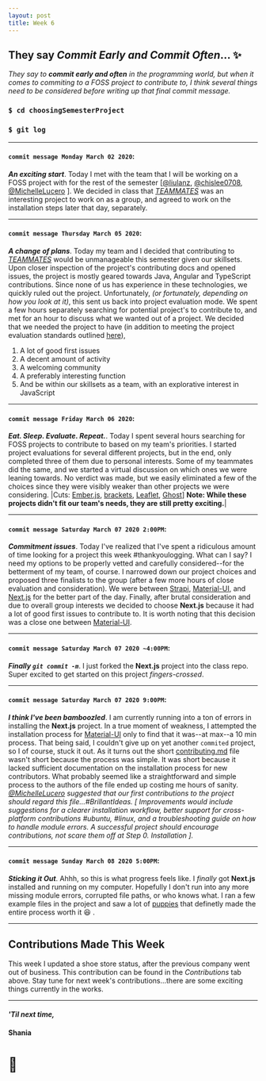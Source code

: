 ```yaml
---
layout: post
title: Week 6
---
```


## They say *Commit Early and Commit Often*... :sparkles:

*They say to **commit early and often** in the programming world, but when it comes to commiting to a FOSS project to contribute to, I think several things need to be considered before writing up that final commit message.*
 

### `$ cd choosingSemesterProject`
### `$ git log`

---

#### `commit message Monday March 02 2020`: 
***An exciting start***. Today I met with the team that I will be working on a FOSS project with for the rest of the semester [[@liulanz](https://github.com/liulanz), [@chislee0708](https://github.com/chislee0708), [@MichelleLucero](https://github.com/MichelleLucero) ]. We decided in class that *[TEAMMATES](https://github.com/TEAMMATES/teammates)* was an interesting project to work on as a group, and agreed to work on the installation steps later that day, separately.

--- 

#### `commit message Thursday March 05 2020`: 
***A change of plans***. Today my team and I decided that contributing to *[TEAMMATES](https://github.com/TEAMMATES/teammates)* would be unmanageable this semester given our skillsets. Upon closer inspection of the project's contributing docs and opened issues, the project is mostly geared towards Java, Angular and TypeScript contributions. Since none of us has experience in these technologies, we quickly ruled out the project. Unfortunately, *(or fortunately, depending on how you look at it)*, this sent us back into project evaluation mode. We spent a few hours separately searching for potential project's to contribute to, and met for an hour to discuss what we wanted out of a project. We decided that we needed the project to have (in addition to meeting the project evaluation standards outlined [here](https://github.com/hunter-college-ossd-spr-2020/project-evaluation/blob/master/evaluation_template.md)), 
  1. A lot of good first issues
  1. A decent amount of activity
  1. A welcoming community
  1. A preferably interesting function
  1. And be within our skillsets as a team, with an explorative interest in JavaScript

--- 

#### `commit message Friday March 06 2020`: 
***Eat. Sleep. Evaluate. Repeat.***. Today I spent several hours searching for FOSS projects to contribute to based on my team's priorities. I started project evaluations for several different projects, but in the end, only completed three of them due to personal interests. Some of my teammates did the same, and we started a virtual discussion on which ones we were leaning towards. No verdict was made, but we easily eliminated a few of the choices since they were visibly weaker than other projects we were considering. |Cuts: [Ember.js](https://github.com/emberjs/ember.js), [brackets](https://github.com/adobe/brackets), [Leaflet](https://github.com/Leaflet/Leaflet), [Ghost](https://github.com/TryGhost/Ghost)] **Note: While these projects didn't fit our team's needs, they are still pretty exciting.**|

--- 

#### `commit message Saturday March 07 2020 2:00PM`: 
***Commitment issues***. Today I've realized that I've spent a ridiculous amount of time looking for a project this week #thankyoulogging. What can I say? I need my options to be properly vetted and carefully considered--for the betterment of my team, of course. I narrowed down our project choices and proposed three finalists to the group (after a few more hours of close evaluation and consideration). We were between [Strapi](https://github.com/strapi/strapi), [Material-UI](https://github.com/mui-org/material-ui), and [Next.js](https://github.com/zeit/next.js) for the better part of the day. Finally, after brutal consideration and due to overall group interests we decided to choose **Next.js** because it had a lot of good first issues to contribute to. It is worth noting that this decision was a close one between [Material-UI](https://github.com/mui-org/material-ui).

---

#### `commit message Saturday March 07 2020 ~4:00PM`:
***Finally `git commit -m`***. I just forked the **Next.js** project into the class repo. Super excited to get started on this project *fingers-crossed*.

---

#### `commit message Saturday March 07 2020 9:00PM`: 
***I think I've been bamboozled***. I am currently running into a ton of errors in installing the **Next.js** project. In a true moment of weakness, I attempted the installation process for [Material-UI](https://github.com/mui-org/material-ui/blob/master/CONTRIBUTING.md) only to find that it was--at max--a 10 min process. That being said, I couldn't give up on yet another `commited` project, so I of course, stuck it out. As it turns out the short [contributing.md](https://github.com/zeit/next.js/blob/canary/contributing.md) file wasn't short because the process was simple. It was short because it lacked sufficient documentation on the installation process for new contributors. What probably seemed like a straightforward and simple process to the authors of the file ended up costing me hours of sanity. *[@MichelleLucero](https://github.com/MichelleLucero) suggested that our first contributions to the project should regard this file...#BrillantIdeas. [ Improvements would include suggestions for a clearer installation workflow, better support for cross-platform contributions #ubuntu, #linux, and a troubleshooting guide on how to handle module errors. A successful project should encourage contributions, not scare them off at Step 0. Installation ].*

--- 

#### `commit message Sunday March 08 2020 5:00PM`: 
***Sticking it Out***. Ahhh, so this is what progress feels like. I *finally* got **Next.js** installed and running on my computer. Hopefully I don't run into any more missing module errors, corrupted file paths, or who knows what. I ran a few example files in the project and saw a lot of [puppies](https://github.com/zeit/next.js/tree/canary/examples/amp-story) that definetly made the entire process worth it :satisfied: .

---
## Contributions Made This Week
This week I updated a shoe store status, after the previous company went out of business. This contribution can be found in the *Contributions* tab above. Stay tune for next week's contributions...there are some exciting things currently in the works.

--- 
#### *'Til next time,*
#### Shania
# :mushroom: